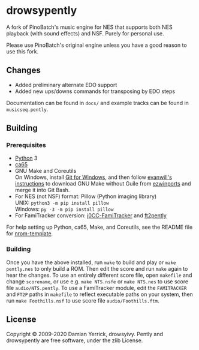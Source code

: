 # drowsypently

A fork of PinoBatch's music engine for NES that supports both NES
playback (with sound effects) and NSF. Purely for personal use.

Please use PinoBatch's original engine unless you have a good reason to
use this fork.

## Changes

- Added preliminary alternate EDO support
- Added new ups/downs commands for transposing by EDO steps

Documentation can be found in `docs/` and example tracks can be found in `musicseq.pently`.

## Building

### Prerequisites

- [Python] 3
- [ca65]
- GNU Make and Coreutils  
  On Windows, install [Git for Windows], and then follow
  [evanwill's instructions] to download GNU Make without Guile
  from [ezwinports] and merge it into Git Bash.
- For NES (not NSF) format: Pillow (Python imaging library)  
  UNIX: `python3 -m pip install pillow`  
  Windows: `py -3 -m pip install pillow`
- For FamiTracker conversion: [j0CC-FamiTracker] and [ft2pently]

For help setting up Python, ca65, Make, and Coreutils, see the README
file for [nrom-template].

[Pently]: https://github.com/pinobatch/pently
[Python]: https://www.python.org/
[ca65]: https://cc65.github.io/
[Git for Windows]: https://git-scm.com/download/win
[evanwill's instructions]: https://gist.github.com/evanwill/0207876c3243bbb6863e65ec5dc3f058
[ezwinports]: https://sourceforge.net/projects/ezwinports/files/
[j0CC-FamiTracker]: https://github.com/jimbo1qaz/j0CC-FamiTracker/releases
[ft2pently]: https://github.com/NovaSquirrel/ft2pently/releases
[nrom-template]: https://github.com/pinobatch/nrom-template

### Building

Once you have the above installed, run `make` to build and play
or `make pently.nes` to only build a ROM.
Then edit the score and run `make` again to hear the changes.
To use an entirely different score file, open `makefile` and change
`scorename`, or use e.g. `make NTS.nsfe` or `make NTS.nes` to use
score file `audio/NTS.pently`.
To use a FamiTracker module, edit the `FAMITRACKER` and `FT2P` paths
in `makefile` to reflect executable paths on your system, then run
`make Foothills.nsf` to use score file `audio/Foothills.ftm`.

## License

Copyright © 2009-2020 Damian Yerrick, drowsyivy.
Pently and drowsypently are free software, under the zlib License.
